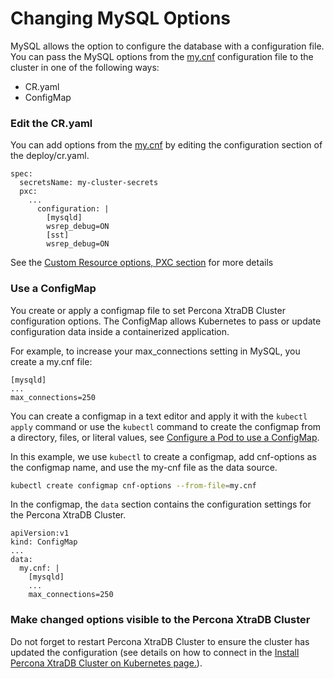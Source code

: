 Changing MySQL Options
============================================================================

MySQL allows the option to configure the database with a configuration file. You can pass the MySQL options from the [my.cnf](https://dev.mysql.com/doc/refman/8.0/en/option-files.html) configuration file to the cluster in one of the following ways:
* CR.yaml
* ConfigMap

### Edit the CR.yaml

You can add options from the [my.cnf](https://dev.mysql.com/doc/refman/8.0/en/option-files.html) by editing the configuration section of the deploy/cr.yaml.

```
spec:
  secretsName: my-cluster-secrets
  pxc:
    ...
      configuration: |
        [mysqld]
        wsrep_debug=ON
        [sst]
        wsrep_debug=ON
```
See the [Custom Resource options, PXC section](https://percona.github.io/percona-xtradb-cluster-operator/configure/operator.html) for more details

### Use a ConfigMap

You create or apply a configmap file to set Percona XtraDB Cluster configuration options. The ConfigMap allows Kubernetes to pass or update configuration data inside a containerized application.


For example, to increase your max_connections setting in MySQL, you create a my.cnf file:
```
[mysqld]
...
max_connections=250
```
You can create a configmap in a text editor and apply it with the `kubectl apply` command or use the `kubectl` command to create the configmap from a directory, files, or literal values, see [Configure a Pod to use a ConfigMap](https://kubernetes.io/docs/tasks/configure-pod-container/configure-pod-configmap/#create-a-configmap).

In this example, we use `kubectl` to create a configmap, add cnf-options as the configmap name, and use the my-cnf file as the data source.

```bash
kubectl create configmap cnf-options --from-file=my.cnf
```
In the configmap, the `data` section contains the configuration settings for the Percona XtraDB Cluster.

```
apiVersion:v1
kind: ConfigMap
...
data:
  my.cnf: |
    [mysqld]
    ...
    max_connections=250
```
### Make changed options visible to the Percona XtraDB Cluster

Do not forget to restart Percona XtraDB Cluster to ensure the cluster has updated the configuration (see details on how to connect in the [Install Percona XtraDB Cluster on Kubernetes page.](https://percona.github.io/percona-xtradb-cluster-operator/install/kubernetes)).
